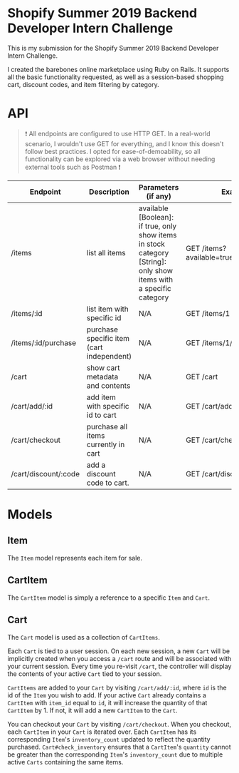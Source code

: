 # Shopify Summer 2019 Backend Developer Intern Challenge
This is my submission for the Shopify Summer 2019 Backend Developer Intern Challenge.

I created the barebones online marketplace using Ruby on Rails.
It supports all the basic functionality requested, as well as a session-based shopping cart, discount codes, and item filtering by category.

# API
> ❗ All endpoints are configured to use HTTP GET. In a real-world scenario, I wouldn't use GET for everything, and I know this doesn't follow best practices. I opted for ease-of-demoability, so all functionality can be explored via a web browser without needing external tools such as Postman ❗

| Endpoint       | Description                       | Parameters (if any)                                                                                                 | Example                                                                                          |
|----------------|-----------------------------------|---------------------------------------------------------------------------------------------------------------------|---------------------------------------------------------------------------------------------------|
| /items         | list all items                    |  available [Boolean]: if true, only show items in stock <br > category [String]: only show items with a specific category |  GET /items?available=true&category=toys |
| /items/:id     | list item with specific id        | N/A                                                                                                                 |  GET /items/1                                                              |
/items/:id/purchase | purchase specific item (cart independent) | N/A | GET /items/1/purchase
| /cart          | show cart metadata and contents   | N/A                                                                                                                 |  GET /cart                                                               |
| /cart/add/:id | add item with specific id to cart | N/A                                                                                                                 |  GET /cart/add/2 |
| /cart/checkout | purchase all items currently in cart | N/A | GET /cart/checkout
/cart/discount/:code | add a discount code to cart. | N/A | GET /cart/discount/25off

# Models
## Item
The `Item` model represents each item for sale.

## CartItem
The `CartItem` model is simply a reference to a specific `Item` and `Cart`.

## Cart
The `Cart` model is used as a collection of `CartItems`.

Each `Cart` is tied to a user session. On each new session, a new `Cart` will be implicitly created when you access a `/cart` route and will be associated with your current session. Every time you re-visit `/cart`, the controller will display the contents of your active `Cart` tied to your session.

`CartItems` are added to your `Cart` by visiting `/cart/add/:id`, where `id` is the id of the `Item` you wish to add. If your active `Cart` already contains a `CartItem` with `item_id` equal to `id`, it will increase the quantity of that `CartItem` by 1. If not, it will add a new `CartItem` to the `Cart`.

You can checkout your `Cart` by visiting `/cart/checkout`. When you checkout, each `CartItem` in your `Cart` is iterated over. Each `CartItem` has its corresponding `Item`'s `inventory_count` updated to reflect the quantity purchased. `Cart#check_inventory` ensures that a `CartItem`'s `quantity` cannot be greater than the corresponding `Item`'s `inventory_count` due to multiple active `Carts` containing the same items.




